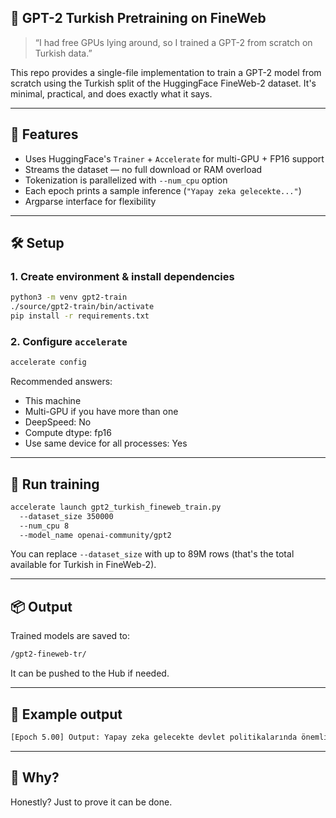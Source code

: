 ## 🧠 GPT-2 Turkish Pretraining on FineWeb

> “I had free GPUs lying around, so I trained a GPT-2 from scratch on Turkish data.”

This repo provides a single-file implementation to train a GPT-2 model from scratch using the Turkish split of the HuggingFace FineWeb-2 dataset. It's minimal, practical, and does exactly what it says.

---

## 🚀 Features

* Uses HuggingFace's `Trainer` + `Accelerate` for multi-GPU + FP16 support
* Streams the dataset — no full download or RAM overload
* Tokenization is parallelized with `--num_cpu` option
* Each epoch prints a sample inference (`"Yapay zeka gelecekte..."`)
* Argparse interface for flexibility

---

## 🛠️ Setup

### 1. Create environment & install dependencies

```bash
python3 -m venv gpt2-train
./source/gpt2-train/bin/activate
pip install -r requirements.txt
```

### 2. Configure `accelerate`

```bash
accelerate config
```

Recommended answers:

* This machine
* Multi-GPU if you have more than one
* DeepSpeed: No
* Compute dtype: fp16
* Use same device for all processes: Yes

---

## 🧪 Run training

```bash
accelerate launch gpt2_turkish_fineweb_train.py
  --dataset_size 350000
  --num_cpu 8
  --model_name openai-community/gpt2
```

You can replace `--dataset_size` with up to 89M rows (that's the total available for Turkish in FineWeb-2).

---

## 📦 Output

Trained models are saved to:

```bash
/gpt2-fineweb-tr/
```

It can be pushed to the Hub if needed.

---

## 💬 Example output

```bash
[Epoch 5.00] Output: Yapay zeka gelecekte devlet politikalarında önemli bir rol oynayabilir.
```

---

## 🧃 Why?

Honestly? Just to prove it can be done.
